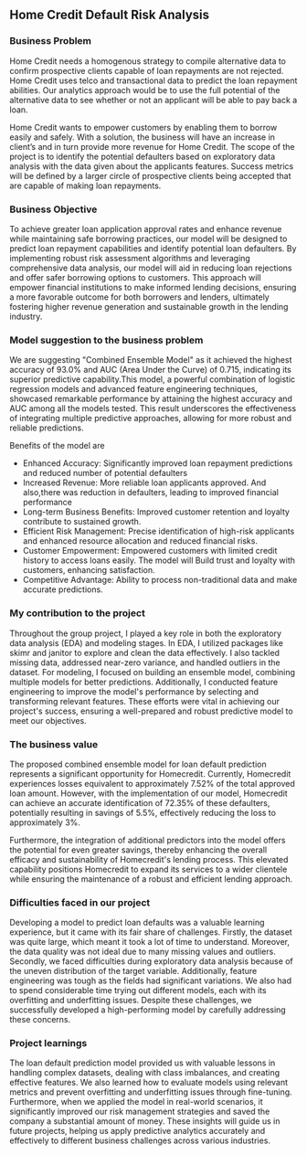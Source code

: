 ## Home Credit Default Risk Analysis

### Business Problem
Home Credit needs a homogenous strategy to compile alternative data to confirm prospective clients capable of loan repayments are not rejected. Home Credit uses telco and transactional data to predict the loan repayment abilities. Our analytics approach would be to use the full potential of the alternative data to see whether or not an applicant will be able to pay back a loan.

Home Credit wants to empower customers by enabling them to borrow easily and safely. With a solution, the business will have an increase in client’s and in turn provide more revenue for Home Credit. The scope of the project is to identify the potential defaulters based on exploratory data analysis with the data given about the applicants features. Success metrics will be defined by a larger circle of prospective clients being accepted that are capable of making loan repayments.

### Business Objective
To achieve greater loan application approval rates and enhance revenue while maintaining safe borrowing practices, our model will be designed to predict loan repayment capabilities and identify potential loan defaulters. By implementing robust risk assessment algorithms and leveraging comprehensive data analysis, our model will aid in reducing loan rejections and offer safer borrowing options to customers. This approach will empower financial institutions to make informed lending decisions, ensuring a more favorable outcome for both borrowers and lenders, ultimately fostering higher revenue generation and sustainable growth in the lending industry.

### Model suggestion to the business problem
We are suggesting "Combined Ensemble Model" as it achieved the highest accuracy of 93.0% and AUC (Area Under the Curve) of 0.715, indicating its superior predictive capability.This model, a powerful combination of logistic regression models and advanced feature engineering techniques, showcased remarkable performance by attaining the highest accuracy and AUC among all the models tested. This result underscores the effectiveness of integrating multiple predictive approaches, allowing for more robust and reliable predictions. 

Benefits of the model are

* Enhanced Accuracy: Significantly improved loan repayment predictions and reduced number of potential defaulters
* Increased Revenue: More reliable loan applicants approved. And also,there was reduction in defaulters, leading to improved financial performance
* Long-term Business Benefits: Improved customer retention and loyalty contribute to sustained growth.
* Efficient Risk Management: Precise identification of high-risk applicants and enhanced resource allocation and reduced financial risks.
* Customer Empowerment: Empowered customers with limited credit history to access loans easily. The model will Build trust and loyalty with customers, enhancing satisfaction.
* Competitive Advantage: Ability to process non-traditional data and make accurate predictions.

### My contribution to the project
Throughout the group project, I played a key role in both the exploratory data analysis (EDA) and modeling stages. In EDA, I utilized packages like skimr and janitor to explore and clean the data effectively. I also tackled missing data, addressed near-zero variance, and handled outliers in the dataset. For modeling, I focused on building an ensemble model, combining multiple models for better predictions. Additionally, I conducted feature engineering to improve the model's performance by selecting and transforming relevant features. These efforts were vital in achieving our project's success, ensuring a well-prepared and robust predictive model to meet our objectives.

### The business value
The proposed combined ensemble model for loan default prediction represents a significant opportunity for Homecredit. Currently, Homecredit experiences losses equivalent to approximately 7.52% of the total approved loan amount. However, with the implementation of our model, Homecredit can achieve an accurate identification of 72.35% of these defaulters, potentially resulting in savings of 5.5%, effectively reducing the loss to approximately 3%.

Furthermore, the integration of additional predictors into the model offers the potential for even greater savings, thereby enhancing the overall efficacy and sustainability of Homecredit's lending process. This elevated capability positions Homecredit to expand its services to a wider clientele while ensuring the maintenance of a robust and efficient lending approach.

### Difficulties faced in our project
Developing a model to predict loan defaults was a valuable learning experience, but it came with its fair share of challenges. Firstly, the dataset was quite large, which meant it took a lot of time to understand. Moreover, the data quality was not ideal due to many missing values and outliers. Secondly, we faced difficulties during exploratory data analysis because of the uneven distribution of the target variable. Additionally, feature engineering was tough as the fields had significant variations. We also had to spend considerable time trying out different models, each with its overfitting and underfitting issues. Despite these challenges, we successfully developed a high-performing model by carefully addressing these concerns.

### Project learnings
The loan default prediction model provided us with valuable lessons in handling complex datasets, dealing with class imbalances, and creating effective features. We also learned how to evaluate models using relevant metrics and prevent overfitting and underfitting issues through fine-tuning. Furthermore, when we applied the model in real-world scenarios, it significantly improved our risk management strategies and saved the company a substantial amount of money. These insights will guide us in future projects, helping us apply predictive analytics accurately and effectively to different business challenges across various industries.

